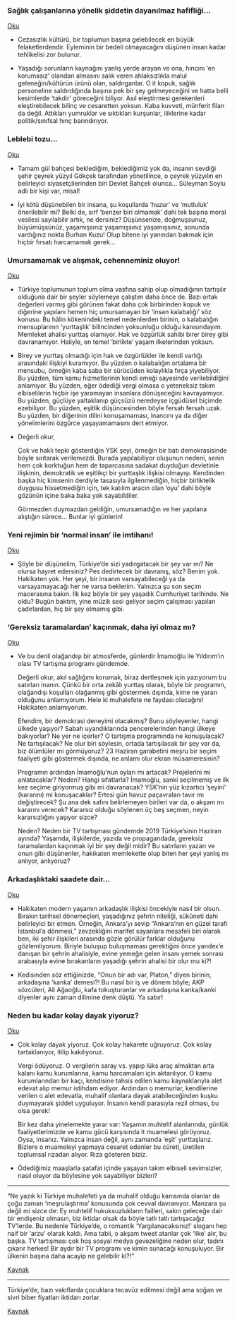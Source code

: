 ### Sağlık çalışanlarına yönelik şiddetin dayanılmaz hafifliği…

[Oku](http://www.diken.com.tr/saglik-calisanlarina-yonelik-siddetin-dayanilmaz-hafifligi/)

* Cezasızlık kültürü, bir toplumun başına gelebilecek en büyük
  felaketlerdendir. Eyleminin bir bedeli olmayacağını düşünen insan kadar
  tehlikelisi zor bulunur.

* Yaşadığı sorunların kaynağını yanlış yerde arayan ve ona, hıncını ‘en
  korumasız’ olandan almasını salık veren ahlaksızlıkla malul
  geleneğin/kültürün ürünü olan, saldırganlar. O it kopuk, sağlık personeline
  saldırdığında başına pek bir şey gelmeyeceğini ve hatta belli kesimlerde
  ‘takdir’ göreceğini biliyor. Asıl eleştirmesi gerekenleri eleştirebilecek
  bilinç ve cesaretten yoksun. Kaba kuvveti, münferit filan da değil. Attıkları
  yumruklar ve sıktıkları kurşunlar, iliklerine kadar politik/sınıfsal hınç
  barındırıyor.

### Leblebi tozu...

[Oku](https://www.gazeteduvar.com.tr/yazarlar/2019/04/11/leblebi-tozu/)

* Tamam gül bahçesi beklediğim, beklediğimiz yok da, insanın sevdiği şehir
  çeyrek yüzyıl Gökçek tarafından yönetilince, o çeyrek yüzyılın en belirleyici
  siyasetçilerinden biri Devlet Bahçeli olunca... Süleyman Soylu adlı bir kişi
  var, misal!

* İyi kötü düşünebilen bir insana, şu koşullarda ‘huzur’ ve ‘mutluluk’
  önerilebilir mi? Belki de, sırf ‘benzer biri olmamak’ dahi tek başına moral
  vesilesi sayılabilir artık, ne dersiniz? Düşünsenize, doğmuşsunuz,
  büyümüşsünüz, yaşamışsınız yaşamışsınız yaşamışsınız, sonunda vardığınız
  nokta Burhan Kuzu! Olup bitene iyi yanından bakmak için hiçbir fırsatı
  harcamamak gerek...

### Umursamamak ve alışmak, cehenneminiz oluyor!

[Oku](http://www.diken.com.tr/umursamamak-ve-alismak-cehenneminiz-oluyor/)

* Türkiye toplumunun toplum olma vasfına sahip olup olmadığının tartışılır
  olduğuna dair bir şeyler söylemeye çalıştım daha önce de. Bazı ortak
  değerleri varmış gibi görünen fakat daha çok birbirinden kopuk ve diğerine
  yapılanı hemen hiç umursamayan bir ‘insan kalabalığı’ söz konusu. Bu hâlin
  kökenindeki temel nedenlerden birinin, o kalabalığın mensuplarının
  ‘yurttaşlık’ bilincinden yoksunluğu olduğu kanısındayım. Memleket ahalisi
  yurttaş olamıyor. Hak ve özgürlük sahibi birer birey gibi davranamıyor.
  Haliyle, en temel ‘birlikte’ yaşam ilkelerinden yoksun.

* Birey ve yurttaş olmadığı için hak ve özgürlükler ile kendi varlığı
  arasındaki ilişkiyi kuramıyor. Bu yüzden o kalabalığın ortalama bir mensubu,
  örneğin kaba saba bir sürücüden kolaylıkla fırça yiyebiliyor. Bu yüzden, tüm
  kamu hizmetlerinin kendi emeği sayesinde verilebildiğini anlamıyor. Bu
  yüzden, eğer ödediği vergi olmasa o yeteneksiz takım elbiselilerin hiçbir işe
  yaramayan insanlara dönüşeceğini kavrayamıyor. Bu yüzden, güçlüye yaltaklanıp
  güçsüzü neredeyse içgüdüsel biçimde ezebiliyor. Bu yüzden, eşitlik
  düşüncesinden böyle fersah fersah uzak. Bu yüzden, bir diğerinin dilini
  konuşamaması, inancını ya da diğer yönelimlerini özgürce yaşayamamasını dert
  etmiyor.

* Değerli okur,

  Çok ve haklı tepki gösterdiğin YSK şeyi, örneğin bir batı demokrasisinde
  böyle sırıtarak verilemezdi. Burada yapılabiliyor oluşunun nedeni, senin hem
  çok korktuğun hem de taparcasına sadakat duyduğun devletinle ilişkinin,
  demokratik ve eşitlikçi bir yurttaşlık ilişkisi olmayışı. Kendinden başka hiç
  kimsenin derdiyle tasasıyla ilgilenmediğin, hiçbir birliktelik duygusu
  hissetmediğin için, tek katılım aracın olan ‘oyu’ dahi böyle gözünün içine
  baka baka yok sayabildiler.

  Görmezden duymazdan geldiğin, umursamadığın ve her yapılana alıştığın
  sürece... Bunlar iyi günlerin!

### Yeni rejimin bir ‘normal insan’ ile imtihanı!

[Oku](http://www.diken.com.tr/yeni-rejimin-bir-normal-insan-ile-imtihani/)

* Şöyle bir düşünelim, Türkiye’de sizi yadırgatacak bir şey var mı? Ne olursa
  hayret edersiniz? Pes dedirtecek bir davranış, söz? Benim yok. Hakikaten yok.
  Her şeyi, bir insanın varsayabileceği ya da varsayamayacağı her ne varsa
  beklerim.  Yalnızca şu son seçim macerasına bakın. İlk kez böyle bir şey
  yaşadık Cumhuriyet tarihinde. Ne oldu? Bugün baktım, yine müzik sesi geliyor
  seçim çalışması yapılan çadırlardan, hiç bir şey olmamış gibi.

### ‘Gereksiz taramalardan’ kaçınmak, daha iyi olmaz mı?

[Oku](http://www.diken.com.tr/gereksiz-taramalardan-kacinmak-daha-iyi-olmaz-mi/)

* Ve bu denli olağandışı bir atmosferde, günlerdir İmamoğlu ile Yıldırım’ın
  olası TV tartışma programı gündemde.

  Değerli okur, akıl sağlığımı korumak, biraz dertleşmek için yazıyorum bu
  satırları inanın. Çünkü bir orta zekâlı yurttaş olarak, böyle bir programın,
  olağandışı koşulları olağanmış gibi göstermek dışında, kime ne yararı
  olduğunu anlamıyorum. Hele ki muhalefete ne faydası olacağını! Hakikaten
  anlamıyorum.

  Efendim, bir demokrasi deneyimi olacakmış? Bunu söyleyenler, hangi ülkede
  yaşıyor? Sabah uyandıklarında pencerelerinden hangi ülkeye bakıyorlar? Ne
  yer ne içerler? O tartışma programında ne konuşulacak? Ne tartışılacak? Ne
  olur biri söylesin, ortada tartışılacak bir şey var da, biz ölümlüler mi
  görmüyoruz? 23 Haziran garabetini meşru bir seçim faaliyeti gibi göstermek
  dışında, ne anlamı olur ekran müsameresinin?

  Programın ardından İmamoğlu’nun oyları mı artacak? Projelerini mi
  anlatacaklar? Neden? Hangi sıfatlarla? İmamoğlu, sanki seçilmemiş ve ilk kez
  seçime giriyormuş gibi mi davranacak? YSK’nin yüz kızartıcı ‘şeyini’
  (kararını) mi konuşacaklar? Ertesi gün havuz paçavraları tavır mı
  değiştirecek? Şu ana dek safını belirlemeyen birileri var da, o akşam mı
  kararını verecek? Kararsız olduğu söylenen üç beş seçmen, neyin
  kararsızlığını yaşıyor sizce?

  Neden? Neden bir TV tartışması gündemde 2019 Türkiye’sinin Haziran ayında?
  Yaşamda, ilişkilerde, yazıda ve propagandada, gereksiz taramalardan kaçınmak
  iyi bir şey değil midir? Bu satırların yazarı ve onun gibi düşünenler,
  hakikaten memlekette olup biten her şeyi yanlış mı anlıyor, anlıyoruz?

### Arkadaşlıktaki saadete dair...

[Oku](https://www.gazeteduvar.com.tr/yazarlar/2019/06/06/arkadasliktaki-saadete-dair/)

* Hakikaten modern yaşamın arkadaşlık ilişkisi öncekiyle nasıl bir olsun.
  Bırakın tarihsel dönemeçleri, yaşadığınız şehrin niteliği, sükûneti dahi
  belirleyici bir etmen. Örneğin, Ankara’yı sevip “Ankara’nın en güzel tarafı
  İstanbul’a dönmesi,” zevzekliğini marifet sayanlara mesafeli biri olarak ben,
  iki şehir ilişkileri arasında gözle görülür farklar olduğunu gözlemliyorum.
  Biriyle buluşup buluşmaması gerektiğini önce yandex’e danışan bir şehrin
  ahalisiyle, evine yemeğe gelen insanı yemek sonrası arabasıyla evine
  bırakanların yaşadığı şehrin ahalisi bir olur mu ki?!

* Kedisinden söz ettiğinizde, “Onun bir adı var, Platon,” diyen birinin,
  arkadaşına ‘kanka’ demesi?! Bu nasıl bir iş ve dönem böyle; AKP sözcüleri,
  Ali Ağaoğlu, kafa tokuşturanlar ve arkadaşına kanka/kanki diyenler aynı zaman
  dilimine denk düştü. Ya sabır!

### Neden bu kadar kolay dayak yiyoruz?

[Oku](http://www.diken.com.tr/neden-bu-kadar-kolay-dayak-yiyoruz/)

* Çok kolay dayak yiyoruz. Çok kolay hakarete uğruyoruz. Çok kolay
  tartaklanıyor, itilip kakılıyoruz.

  Vergi ödüyoruz. O vergilerin saray vs. yapıp lüks araç almaktan arta kalanı
  kamu kurumlarına, kamu harcamaları için aktarılıyor. O kamu kurumlarından bir
  kaçı, kendisine tahsis edilen kamu kaynaklarıyla alet edevat alıp memur
  istihdam ediyor. Ardından o memurlar, kendilerine verilen o alet edevatla,
  muhalif olanlara dayak atabileceğinden kuşku duymayarak şiddet uyguluyor.
  İnsanın kendi parasıyla rezil olması, bu olsa gerek!

  Bir kez daha yinelemekte yarar var: Yaşamın muhtelif alanlarında, günlük
  faaliyetlerimizde ve kamu gücü karşısında it muamelesi görüyoruz. Oysa,
  insanız. Yalnızca insan değil, aynı zamanda ‘eşit’ yurttaşlarız. Bizlere
  o muameleyi yapmaya cesaret edenler bu cüreti, üretilen toplumsal rızadan
  alıyor. Rıza gösteren biziz.

* Ödediğimiz maaşlarla şatafat içinde yaşayan takım elbiseli sevimsizler, nasıl
  oluyor da böylesine yok sayabiliyor bizleri?

---

“Ne yazık ki Türkiye muhalefeti ya da muhalif olduğu kanısında olanlar da çoğu
zaman ‘meşrulaştırma’ konusunda çok cevval davranıyor. Manzara şu değil mi
sizce de: Ey muhtelif hukuksuzlukların failleri, sakın geleceğe dair bir
endişeniz olmasın, biz iktidar olsak da böyle tatlı tatlı tartışacağız
TV’lerde. Bu nedenle Türkiye’de, o romantik ‘Yargılanacaksınız!’ sloganı hep
naif bir ‘arzu’ olarak kaldı. Ama tabii, o akşam tweet atanlar çok ‘like’ alır,
bu başka. TV tartışması çok hoş sosyal medya gevezeliğine neden olur, tadını
çıkarır herkes! Bir aydır bir TV programı ve kimin sunacağı konuşuluyor. Bir
ülkenin başına daha acayip ne gelebilir ki?!”

[Kaynak](https://journo.com.tr/tv-duello-munazara-turkiye-tarih)

---

Türkiye’de, bazı vakıflarda çocuklara tecavüz edilmesi değil ama soğan ve
sivri biber fiyatları iktidarı zorlar.

[Kaynak](https://www.evrensel.net/haber/379157/murat-sevinc-cumhuriyet-tarihinin-en-surreal-hikayesine-tanik-oluyoruz)
